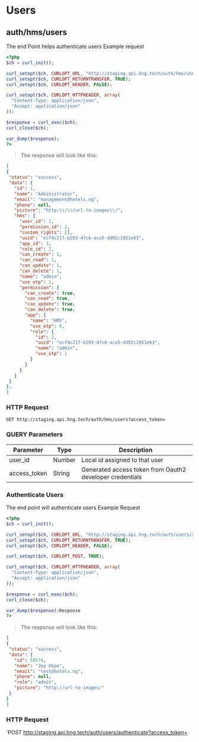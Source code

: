 # Users
## auth/hms/users
The end Point helps authenticate users 
Example request
```php 
<?php
$ch = curl_init();

curl_setopt($ch, CURLOPT_URL, "http://staging.api.hng.tech/auth/hms/users?access_token=");
curl_setopt($ch, CURLOPT_RETURNTRANSFER, TRUE);
curl_setopt($ch, CURLOPT_HEADER, FALSE);

curl_setopt($ch, CURLOPT_HTTPHEADER, array(
  "Content-Type: application/json",
  "Accept: application/json"
));

$response = curl_exec($ch);
curl_close($ch);

var_dump($response);
?>
```
   >The response will look like this:
  
   ```json
[
  {
    "status": "success",
    "data": {
      "id": 1,
      "name": "Administrator",
      "email": "management@hotels.ng",
      "phone": null,
      "picture": "http:\\/\\/url-to-images\\/",
      "hms": {
        "user_id": 1,
        "permission_id": 2,
        "custom_rights": [],
        "uuid": "ecf4c217-b203-47c6-aca5-dd92c1851e63",
        "app_id": 1,
        "role_id": 2,
        "can_create": 1,
        "can_read": 1,
        "can_update": 1,
        "can_delete": 1,
        "name": "admin",
        "use_otp": 1,
        "permission": {
          "can_create": true,
          "can_read": true,
          "can_update": true,
          "can_delete": true,
          "app": {
            "name": "HMS",
            "use_otp": 0,
            "role": {
              "id": 2,
              "uuid": "ecf4c217-b203-47c6-aca5-dd92c1851e63",
              "name": "admin",
              "use_otp": 1
            }
          }
        }
      }
    }
  },
 ]
 ```
### HTTP Request
`GET http://staging.api.hng.tech/auth/hms/users?access_token=`
### QUERY Parameters
Parameter | Type | Description
--------- | ------- | -----------
user_id | Number | Local id assigned to that user 
access_token | String | Generated access token from Oauth2 developer credentials
### Authenticate Users 
The end point will authenticate users 
Example Request
```php
<?php
$ch = curl_init();

curl_setopt($ch, CURLOPT_URL, "http://staging.api.hng.tech/auth/users/authenticate?access_token=");
curl_setopt($ch, CURLOPT_RETURNTRANSFER, TRUE);
curl_setopt($ch, CURLOPT_HEADER, FALSE);

curl_setopt($ch, CURLOPT_POST, TRUE);

curl_setopt($ch, CURLOPT_HTTPHEADER, array(
  "Content-Type: application/json",
  "Accept: application/json"
));

$response = curl_exec($ch);
curl_close($ch);

var_dump($response);Response
?>
```
   >The response will look like this:
  
   ```json
   [
  {
    "status": "success",
    "data": {
      "id": 58574,
      "name": "Joy Okpe",
      "email": "test@hotels.ng",
      "phone": null,
      "role": "admin",
      "picture": "http://url-to-images/"
    }
  }
]
```
### HTTP Request
`POST http://staging.api.hng.tech/auth/users/authenticate?access_token=

